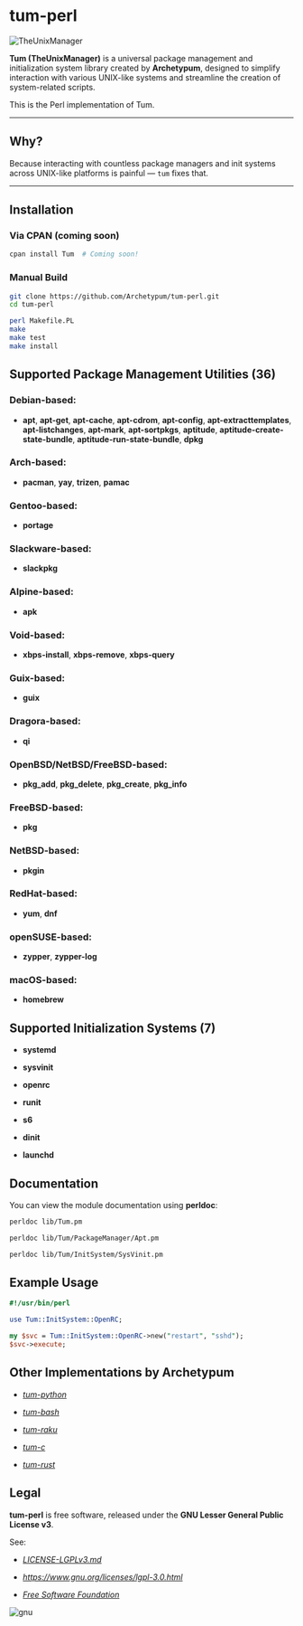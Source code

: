 # tum-perl

![TheUnixManager](https://github.com/user-attachments/assets/6c0b3fbc-1d09-4d35-9dde-33b22a468c45)

**Tum (TheUnixManager)** is a universal package management and initialization system library created by **Archetypum**, designed to simplify interaction with various UNIX-like systems and streamline the creation of system-related scripts.

This is the Perl implementation of Tum.

---

## Why?

Because interacting with countless package managers and init systems across UNIX-like platforms is painful — `tum` fixes that.

---

## Installation

### Via CPAN (coming soon)

```sh
cpan install Tum  # Coming soon!
```

### Manual Build

```sh
git clone https://github.com/Archetypum/tum-perl.git
cd tum-perl

perl Makefile.PL
make
make test
make install
```

## Supported Package Management Utilities (36)

### Debian-based:

- **apt**, **apt-get**, **apt-cache**, **apt-cdrom**, **apt-config**, **apt-extracttemplates**, **apt-listchanges**, **apt-mark**, **apt-sortpkgs**, **aptitude**, **aptitude-create-state-bundle**, **aptitude-run-state-bundle**, **dpkg**

### Arch-based:

- **pacman**, **yay**, **trizen**, **pamac**

### Gentoo-based:

- **portage**

### Slackware-based:

- **slackpkg**

### Alpine-based:

- **apk**

### Void-based:

- **xbps-install**, **xbps-remove**, **xbps-query**

### Guix-based:

- **guix**

### Dragora-based:

- **qi**

### OpenBSD/NetBSD/FreeBSD-based:

- **pkg_add**, **pkg_delete**, **pkg_create**, **pkg_info**

### FreeBSD-based:

- **pkg**

### NetBSD-based:

- **pkgin**

### RedHat-based:

- **yum**, **dnf**

### openSUSE-based:

- **zypper**, **zypper-log**

### macOS-based:

- **homebrew**

## Supported Initialization Systems (7)

- **systemd**

- **sysvinit**

- **openrc**

- **runit**

- **s6**

- **dinit**

- **launchd**

## Documentation

You can view the module documentation using **perldoc**:

```sh
perldoc lib/Tum.pm

perldoc lib/Tum/PackageManager/Apt.pm

perldoc lib/Tum/InitSystem/SysVinit.pm
```

## Example Usage

```perl
#!/usr/bin/perl

use Tum::InitSystem::OpenRC;

my $svc = Tum::InitSystem::OpenRC->new("restart", "sshd");
$svc->execute;
```

## Other Implementations by Archetypum

- [_tum-python_](https://github.com/Archetypum/tum-python)

- [_tum-bash_](https://github.com/Archetypum/tum-bash)

- [_tum-raku_](https://github.com/Archetypum/tum-raku)

- [_tum-c_](https://github.com/Archetypum/tum-c)

- [_tum-rust_](https://github.com/Archetypum/tum-rust)

## Legal

**tum-perl** is free software, released under the **GNU Lesser General Public License v3**.

See:

- [_LICENSE-LGPLv3.md_](https://github.com/Archetypum/tum-perl/blob/master/LICENSE-LGPLv3.md)

- _https://www.gnu.org/licenses/lgpl-3.0.html_

- [_Free Software Foundation_](https://www.fsf.org/)

![gnu](https://github.com/user-attachments/assets/66935a97-374f-4dbc-9f1c-428070fda139)
